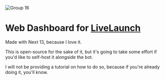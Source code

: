 ![Group 16](https://github.com/omznc/livelaunch-dashboard/assets/38432561/0c56a512-3487-475d-b790-25877c23a578)

# Web Dashboard for [LiveLaunch](https://github.com/juststephen/LiveLaunch)

Made with Next 13, because I love it.

This is open-source for the sake of it, but it's going to take some effort if
you'd like to self-host it alongside the bot.

I will not be providing a tutorial on how to do so, because if you're already
doing it, you'll know.
